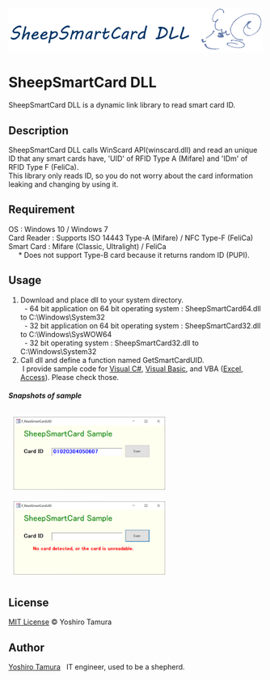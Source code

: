 ![SheepSmartCard](./images/sheepsmartcard-s.png)
# SheepSmartCard DLL
SheepSmartCard DLL is a dynamic link library to read smart card ID.

## Description
SheepSmartCard DLL calls WinScard API(winscard.dll) and read an unique ID that any smart cards have, 'UID' of RFID Type A (Mifare) and 'IDm' of RFID Type F (FeliCa).  
This library only reads ID, so you do not worry about the card information leaking and changing by using it.

## Requirement
OS : Windows 10 / Windows 7  
Card Reader : Supports ISO 14443 Type-A (Mifare) / NFC Type-F (FeliCa)  
Smart Card : Mifare (Classic, Ultralight) / FeliCa  
&nbsp;&nbsp;&nbsp;&nbsp;&nbsp;* Does not support Type-B card because it returns random ID (PUPI).  

## Usage
1. Download and place dll to your system directory.  
&nbsp;&nbsp;- 64 bit application on 64 bit operating system : SheepSmartCard64.dll to C:\Windows\System32   
&nbsp;&nbsp;- 32 bit application on 64 bit operating system : SheepSmartCard32.dll to C:\Windows\SysWOW64  
&nbsp;&nbsp;- 32 bit operating system : SheepSmartCard32.dll to C:\Windows\System32  
2. Call dll and define a function named GetSmartCardUID.  
&nbsp;I provide sample code for [Visual C#](https://github.com/YoshiroTamura/SheepSmartCard/tree/master/SheepSmartCardSampleCs), [Visual Basic](https://github.com/YoshiroTamura/SheepSmartCard/tree/master/SheepSmartCardSampleVb), and VBA ([Excel](https://github.com/YoshiroTamura/SheepSmartCard/tree/master/SheepSmartCardSampleExcel), [Access](https://github.com/YoshiroTamura/SheepSmartCard/tree/master/SheepSmartCardSampleAccess)). Please check those.

##### Snapshots of sample
<img src="./images/sample_snapshot1.png" width="300px" style="margin:10px;" alt="Sample Snapshot 1">&nbsp;&nbsp;
<img src="./images/sample_snapshot2.png" width="300px" style="margin:10px;" alt="Sample Snapshot 2">

## License
[MIT License](https://github.com/YoshiroTamura/SheepSmartCard/blob/master/LICENSE) © Yoshiro Tamura  

## Author
[Yoshiro Tamura](https://www.eclip.jp)
&nbsp;&nbsp;IT engineer, used to be a shepherd.

